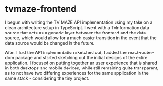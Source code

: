# tvmaze-frontend
I begun with writing the TV MAZE API implementation using my take on a clean architecture setup in TypeScript. I went with a TvInformation data source that acts as a generic layer between the frontend and the data source, which would allow for a much easier transition in the event that the data source would be changed in the future.

After I had the API implementation sketched out, I added the react-router-dom package and started sketching out the initial designs of the entire application. I focused on putting together an user experience that is shared in both desktops and mobile devices, while still remaining quite transparent, as to not have two differing experiences for the same application in the same stack - considering the tiny project.
